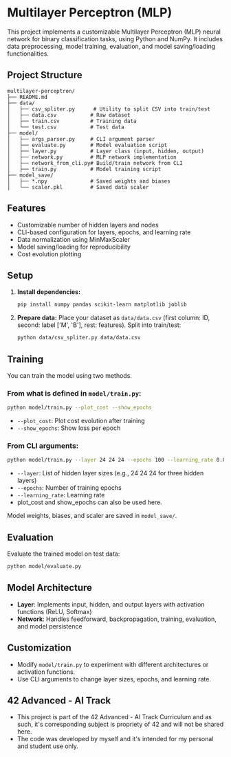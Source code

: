 # Multilayer Perceptron (MLP)

This project implements a customizable Multilayer Perceptron (MLP) neural network for binary classification tasks, using Python and NumPy. It includes data preprocessing, model training, evaluation, and model saving/loading functionalities.

## Project Structure

```
multilayer-perceptron/
├── README.md
├── data/
│   ├── csv_spliter.py      # Utility to split CSV into train/test
│   ├── data.csv           # Raw dataset
│   ├── train.csv          # Training data
│   └── test.csv           # Test data
├── model/
│   ├── args_parser.py     # CLI argument parser
│   ├── evaluate.py        # Model evaluation script
│   ├── layer.py           # Layer class (input, hidden, output)
│   ├── network.py         # MLP network implementation
│   ├── network_from_cli.py# Build/train network from CLI
│   ├── train.py           # Model training script
├── model_save/
│   ├── *.npy              # Saved weights and biases
│   └── scaler.pkl         # Saved data scaler
```

## Features

- Customizable number of hidden layers and nodes
- CLI-based configuration for layers, epochs, and learning rate
- Data normalization using MinMaxScaler
- Model saving/loading for reproducibility
- Cost evolution plotting

## Setup

1. **Install dependencies:**
	```zsh
	pip install numpy pandas scikit-learn matplotlib joblib
	```

2. **Prepare data:**
	Place your dataset as `data/data.csv` (first column: ID, second: label ['M', 'B'], rest: features).
	Split into train/test:
	```zsh
	python data/csv_spliter.py data/data.csv
	```

## Training

You can train the model using two methods.

### From what is defined in `model/train.py`:
```zsh
python model/train.py --plot_cost --show_epochs
```

- `--plot_cost`: Plot cost evolution after training
- `--show_epochs`: Show loss per epoch

### From CLI arguments:
```zsh
python model/train.py --layer 24 24 24 --epochs 100 --learning_rate 0.01
```

- `--layer`: List of hidden layer sizes (e.g., 24 24 24 for three hidden layers)
- `--epochs`: Number of training epochs
- `--learning_rate`: Learning rate
- plot_cost and show_epochs can also be used here.

Model weights, biases, and scaler are saved in `model_save/`.

## Evaluation

Evaluate the trained model on test data:

```zsh
python model/evaluate.py
```

## Model Architecture

- **Layer**: Implements input, hidden, and output layers with activation functions (ReLU, Softmax)
- **Network**: Handles feedforward, backpropagation, training, evaluation, and model persistence

## Customization

- Modify `model/train.py` to experiment with different architectures or activation functions.
- Use CLI arguments to change layer sizes, epochs, and learning rate.

## 42 Advanced - AI Track

- This project is part of the 42 Advanced - AI Track Curriculum and as such, it's corresponding subject is propriety of 42 and will not be shared here.
- The code was developed by myself and it's intended for my personal and student use only.
